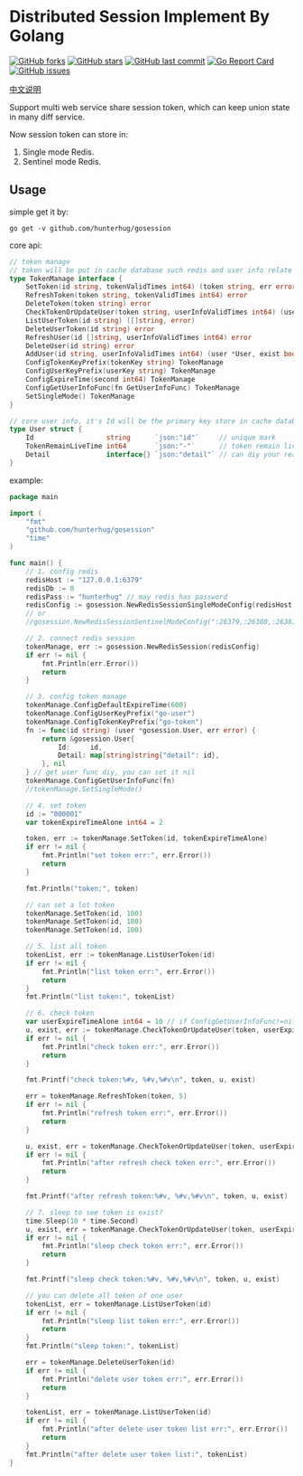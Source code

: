 # Distributed Session Implement By Golang

[![GitHub forks](https://img.shields.io/github/forks/hunterhug/gosession.svg?style=social&label=Forks)](https://github.com/hunterhug/gosession/network)
[![GitHub stars](https://img.shields.io/github/stars/hunterhug/gosession.svg?style=social&label=Stars)](https://github.com/hunterhug/gosession/stargazers)
[![GitHub last commit](https://img.shields.io/github/last-commit/hunterhug/gosession.svg)](https://github.com/hunterhug/gosession)
[![Go Report Card](https://goreportcard.com/badge/github.com/hunterhug/gosession)](https://goreportcard.com/report/github.com/hunterhug/gosession)
[![GitHub issues](https://img.shields.io/github/issues/hunterhug/gosession.svg)](https://github.com/hunterhug/gosession/issues)

[中文说明](/README_ZH.md)

Support multi web service share session token, which can keep union state in many diff service.

Now session token can store in:

1. Single mode Redis.
2. Sentinel mode Redis.

## Usage

simple get it by:

```
go get -v github.com/hunterhug/gosession
```

core api:

```go
// token manage
// token will be put in cache database such redis and user info relate with that token will cache too
type TokenManage interface {
	SetToken(id string, tokenValidTimes int64) (token string, err error)                               // Set token, expire after some second
	RefreshToken(token string, tokenValidTimes int64) error                                            // Refresh token，token expire will be again after some second
	DeleteToken(token string) error                                                                    // Delete token when you do action such logout
	CheckTokenOrUpdateUser(token string, userInfoValidTimes int64) (user *User, exist bool, err error) // Check the token, when cache database exist return user info directly, others hit the persistent database and save newest user in cache database then return. such redis check, not check load from mysql.
	ListUserToken(id string) ([]string, error)                                                         // List all token of one user
	DeleteUserToken(id string) error                                                                   // Delete all token of this user
	RefreshUser(id []string, userInfoValidTimes int64) error                                           // Refresh cache of user info batch
	DeleteUser(id string) error                                                                        // Delete user info in cache
	AddUser(id string, userInfoValidTimes int64) (user *User, exist bool, err error)                   // Add the user info to cache，expire after some second
	ConfigTokenKeyPrefix(tokenKey string) TokenManage                                                  // Config chain, just cache key prefix
	ConfigUserKeyPrefix(userKey string) TokenManage                                                    // Config chain, just cache key prefix
	ConfigExpireTime(second int64) TokenManage                                                         // Config chain, token expire after second
	ConfigGetUserInfoFunc(fn GetUserInfoFunc) TokenManage                                              // Config chain, when cache not found user info, will load from this func
	SetSingleMode() TokenManage                                                                        // Can set single mode, before one new token gen, will destroy other token
}

// core user info, it's Id will be the primary key store in cache database such redis
type User struct {
	Id                  string      `json:"id"`     // unique mark
	TokenRemainLiveTime int64       `json:"-"`      // token remain live time in cache
	Detail              interface{} `json:"detail"` // can diy your real user info by config ConfigGetUserInfoFunc()
}
```

example:

```go
package main

import (
	"fmt"
	"github.com/hunterhug/gosession"
	"time"
)

func main() {
	// 1. config redis
	redisHost := "127.0.0.1:6379"
	redisDb := 0
	redisPass := "hunterhug" // may redis has password
	redisConfig := gosession.NewRedisSessionSingleModeConfig(redisHost, redisDb, redisPass)
	// or
	//gosession.NewRedisSessionSentinelModeConfig(":26379,:26380,:26381",0,"mymaster")

	// 2. connect redis session
	tokenManage, err := gosession.NewRedisSession(redisConfig)
	if err != nil {
		fmt.Println(err.Error())
		return
	}

	// 3. config token manage
	tokenManage.ConfigDefaultExpireTime(600)
	tokenManage.ConfigUserKeyPrefix("go-user")
	tokenManage.ConfigTokenKeyPrefix("go-token")
	fn := func(id string) (user *gosession.User, err error) {
		return &gosession.User{
			Id:     id,
			Detail: map[string]string{"detail": id},
		}, nil
	} // get user func diy, you can set it nil
	tokenManage.ConfigGetUserInfoFunc(fn)
	//tokenManage.SetSingleMode()

	// 4. set token
	id := "000001"
	var tokenExpireTimeAlone int64 = 2

	token, err := tokenManage.SetToken(id, tokenExpireTimeAlone)
	if err != nil {
		fmt.Println("set token err:", err.Error())
		return
	}

	fmt.Println("token:", token)

	// can set a lot token
	tokenManage.SetToken(id, 100)
	tokenManage.SetToken(id, 100)
	tokenManage.SetToken(id, 100)

	// 5. list all token
	tokenList, err := tokenManage.ListUserToken(id)
	if err != nil {
		fmt.Println("list token err:", err.Error())
		return
	}
	fmt.Println("list token:", tokenList)

	// 6. check token
	var userExpireTimeAlone int64 = 10 // if ConfigGetUserInfoFunc!=nil, will load user info from func if not exist in redis cache
	u, exist, err := tokenManage.CheckTokenOrUpdateUser(token, userExpireTimeAlone)
	if err != nil {
		fmt.Println("check token err:", err.Error())
		return
	}

	fmt.Printf("check token:%#v, %#v,%#v\n", token, u, exist)

	err = tokenManage.RefreshToken(token, 5)
	if err != nil {
		fmt.Println("refresh token err:", err.Error())
		return
	}

	u, exist, err = tokenManage.CheckTokenOrUpdateUser(token, userExpireTimeAlone)
	if err != nil {
		fmt.Println("after refresh check token err:", err.Error())
		return
	}

	fmt.Printf("after refresh token:%#v, %#v,%#v\n", token, u, exist)

	// 7. sleep to see token is exist?
	time.Sleep(10 * time.Second)
	u, exist, err = tokenManage.CheckTokenOrUpdateUser(token, userExpireTimeAlone)
	if err != nil {
		fmt.Println("sleep check token err:", err.Error())
		return
	}

	fmt.Printf("sleep check token:%#v, %#v,%#v\n", token, u, exist)

	// you can delete all token of one user
	tokenList, err = tokenManage.ListUserToken(id)
	if err != nil {
		fmt.Println("sleep list token err:", err.Error())
		return
	}
	fmt.Println("sleep token:", tokenList)

	err = tokenManage.DeleteUserToken(id)
	if err != nil {
		fmt.Println("delete user token err:", err.Error())
		return
	}

	tokenList, err = tokenManage.ListUserToken(id)
	if err != nil {
		fmt.Println("after delete user token list err:", err.Error())
		return
	}
	fmt.Println("after delete user token list:", tokenList)
}
```
